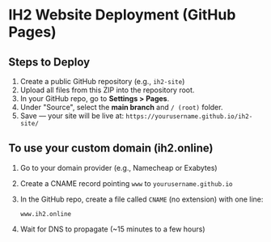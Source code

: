 
# IH2 Website Deployment (GitHub Pages)

## Steps to Deploy
1. Create a public GitHub repository (e.g., `ih2-site`)
2. Upload all files from this ZIP into the repository root.
3. In your GitHub repo, go to **Settings > Pages**.
4. Under "Source", select the **main branch** and `/ (root)` folder.
5. Save — your site will be live at: `https://yourusername.github.io/ih2-site/`

## To use your custom domain (ih2.online)
1. Go to your domain provider (e.g., Namecheap or Exabytes)
2. Create a CNAME record pointing `www` to `yourusername.github.io`
3. In the GitHub repo, create a file called `CNAME` (no extension) with one line:
   ```
   www.ih2.online
   ```

4. Wait for DNS to propagate (~15 minutes to a few hours)
